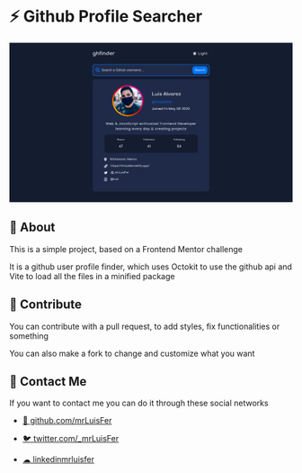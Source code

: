 # ⚡ Github Profile Searcher
![ghfinder preview](./preview.png)

## 📘 About
This is a simple project, based on a Frontend Mentor challenge

It is a github user profile finder, which uses Octokit to use the github api and Vite to load all the files in a minified package

## 🌿 Contribute
You can contribute with a pull request, to add styles, fix functionalities or something

You can also make a fork to change and customize what you want

## 💼 Contact Me
If you want to contact me you can do it through these social networks

- [🐙 github.com/mrLuisFer](https://github.com/mrLuisFer)

- [🐦 twitter.com/_mrLuisFer](https://twitter.com/_mrLuisFer)

- [☁ linkedinmrluisfer](https://www.linkedin.com/in/mrluisfer/)
